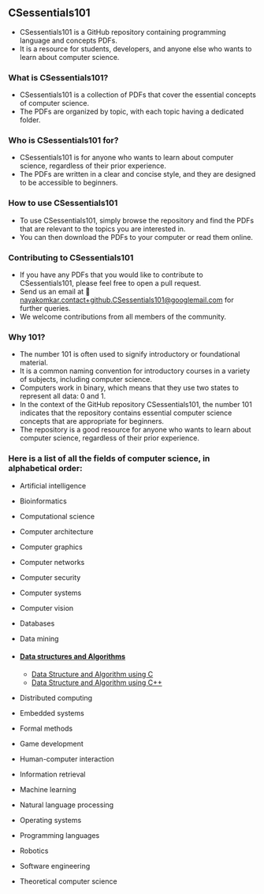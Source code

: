 ## CSessentials101
* CSessentials101 is a GitHub repository containing programming language and concepts PDFs.
* It is a resource for students, developers, and anyone else who wants to learn about computer science.

### What is CSessentials101?
* CSessentials101 is a collection of PDFs that cover the essential concepts of computer science.
* The PDFs are organized by topic, with each topic having a dedicated folder.

### Who is CSessentials101 for?
* CSessentials101 is for anyone who wants to learn about computer science, regardless of their prior experience.
* The PDFs are written in a clear and concise style, and they are designed to be accessible to beginners.

### How to use CSessentials101
* To use CSessentials101, simply browse the repository and find the PDFs that are relevant to the topics you are interested in.
* You can then download the PDFs to your computer or read them online.

### Contributing to CSessentials101
* If you have any PDFs that you would like to contribute to CSessentials101, please feel free to open a pull request.
* Send us an email at 📧 nayakomkar.contact+github.CSessentials101@googlemail.com for further queries.
* We welcome contributions from all members of the community.

### Why 101?
* The number 101 is often used to signify introductory or foundational material.
* It is a common naming convention for introductory courses in a variety of subjects, including computer science.
* Computers work in binary, which means that they use two states to represent all data: 0 and 1.
* In the context of the GitHub repository CSessentials101, the number 101 indicates that the repository contains essential computer science concepts that are appropriate for beginners.
* The repository is a good resource for anyone who wants to learn about computer science, regardless of their prior experience.

### Here is a list of all the fields of computer science, in alphabetical order:
* Artificial intelligence
* Bioinformatics
* Computational science
* Computer architecture
* Computer graphics
* Computer networks
* Computer security
* Computer systems
* Computer vision
* Databases
* Data mining

* #### [Data structures and Algorithms](https://github.com/nayaksomkar/CSessentials101/tree/main/Data%20structures%20and%20Algorithm)
  * [Data Structure and Algorithm using C](https://github.com/nayaksomkar/CSessentials101/tree/main/Data%20structures%20and%20Algorithm/Data%20structures%20and%20Algorithm%20using%20C)
   * [Data Structure and Algorithm using C++](https://github.com/nayaksomkar/CSessentials101/tree/main/Data%20structures%20and%20Algorithm/Data%20structures%20and%20Algorithm%20using%20C%2B%2B)

* Distributed computing
* Embedded systems
* Formal methods
* Game development
* Human-computer interaction
* Information retrieval
* Machine learning
* Natural language processing
* Operating systems
* Programming languages
* Robotics
* Software engineering
* Theoretical computer science


